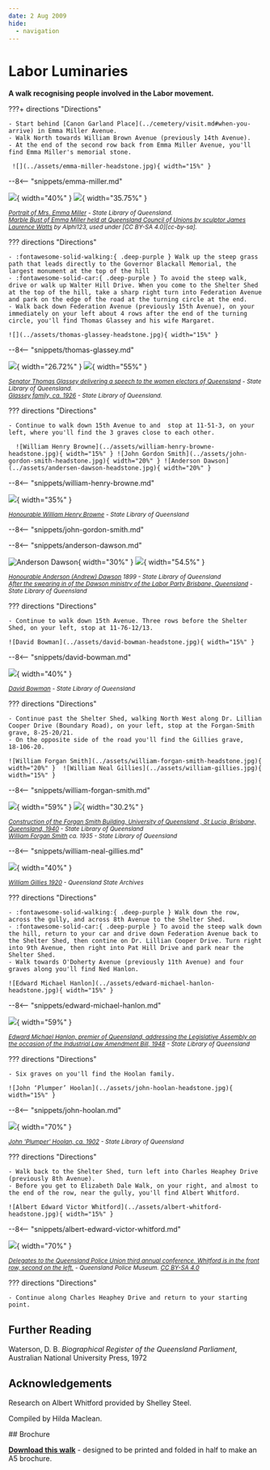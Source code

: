 ```yaml
---
date: 2 Aug 2009
hide:
  - navigation
---
```

 
# Labor Luminaries  

**A walk recognising people involved in the Labor movement.**

???+ directions "Directions" 

    - Start behind [Canon Garland Place](../cemetery/visit.md#when-you-arrive) in Emma Miller Avenue. 
    - Walk North towards William Brown Avenue (previously 14th Avenue).
    - At the end of the second row back from Emma Miller Avenue, you'll find Emma Miller's memorial stone.  
    
     ![](../assets/emma-miller-headstone.jpg){ width="15%" }

--8<-- "snippets/emma-miller.md"


![](../assets/emma-miller.jpg){ width="40%" }  ![](../assets/emma-miller-marble-bust.jpg){ width="35.75%" }

*<small>[Portrait of Mrs. Emma Miller](http://onesearch.slq.qld.gov.au/permalink/f/1c7c5vg/slq_alma21220238260002061) - State Library of Queensland.  </small>* <br>
*<small>[Marble Bust of Emma Miller held at Queensland Council of Unions by sculptor James Laurence Watts](https://en.wikipedia.org/wiki/File:Marble_Bust_of_Emma_Miller_held_at_Queensland_Council_of_Unions.jpg) by Alphi123, used under [CC BY-SA 4.0][cc-by-sa].  </small>*


??? directions "Directions" 

    - :fontawesome-solid-walking:{ .deep-purple } Walk up the steep grass path that leads directly to the Governor Blackall Memorial, the largest monument at the top of the hill
    - :fontawesome-solid-car:{ .deep-purple } To avoid the steep walk, drive or walk up Walter Hill Drive. When you come to the Shelter Shed at the top of the hill, take a sharp right turn into Federation Avenue and park on the edge of the road at the turning circle at the end.
    - Walk back down Federation Avenue (previously 15th Avenue), on your immediately on your left about 4 rows after the end of the turning circle, you'll find Thomas Glassey and his wife Margaret. 

    ![](../assets/thomas-glassey-headstone.jpg){ width="15%" }
    
--8<-- "snippets/thomas-glassey.md"

![](../assets/thomas-glassey.jpg){ width="26.72%" }  ![](../assets/thomas-glassey-birthday.jpg){ width="55%" }

*<small>[Senator Thomas Glassey delivering a speech to the women electors of Queensland](http://onesearch.slq.qld.gov.au/permalink/f/1upgmng/slq_alma21218794910002061) - State Library of Queensland.  </small>* <br> 
*<small>[Glassey family, ca. 1926](http://onesearch.slq.qld.gov.au/permalink/f/1upgmng/slq_alma21218562540002061) - State Library of Queensland.  </small>*




??? directions "Directions" 

    - Continue to walk down 15th Avenue to and  stop at 11‑51‑3, on your left, where you'll find the 3 graves close to each other. 
    
      ![William Henry Browne](../assets/william-henry-browne-headstone.jpg){ width="15%" } ![John Gordon Smith](../assets/john-gordon-smith-headstone.jpg){ width="20%" } ![Anderson Dawson](../assets/andersen-dawson-headstone.jpg){ width="20%" } 

--8<-- "snippets/william-henry-browne.md"

![](../assets/william-henry-browne.jpg){ width="35%" }  

*<small>[Honourable William Henry Browne](http://onesearch.slq.qld.gov.au/permalink/f/1upgmng/slq_alma21218188950002061) - State Library of Queensland </small>* 

--8<-- "snippets/john-gordon-smith.md"

--8<-- "snippets/anderson-dawson.md"

![Anderson Dawson](../assets/andersen-dawson.jpg){ width="30%" }  ![](../assets/dawson-ministry.jpg){ width="54.5%" }  

*<small>[Honourable Anderson (Andrew) Dawson](http://onesearch.slq.qld.gov.au/permalink/f/1upgmng/slq_alma21218521750002061) 1899 - State Library of Queensland </small>* <br>
*<small>[After the swearing in of the Dawson ministry of the Labor Party Brisbane, Queensland](http://onesearch.slq.qld.gov.au/permalink/f/1upgmng/slq_digitool46636) - State Library of Queensland </small>* 

??? directions "Directions" 

    - Continue to walk down 15th Avenue. Three rows before the Shelter Shed, on your left, stop at 11‑76‑12/13. 

    ![David Bowman](../assets/david-bowman-headstone.jpg){ width="15%" }  


--8<-- "snippets/david-bowman.md"

![](../assets/david-bowman.jpg){ width="40%" }  

*<small>[David Bowman](http://onesearch.slq.qld.gov.au/permalink/f/1upgmng/slq_alma21218753330002061) - State Library of Queensland </small>* 




??? directions "Directions" 

    - Continue past the Shelter Shed, walking North West along Dr. Lillian Cooper Drive (Boundary Road), on your left, stop at the Forgan-Smith grave, 8‑25‑20/21.
    - On the opposite side of the road you'll find the Gillies grave, 18‑106‑20.
    
    ![William Forgan Smith](../assets/william-forgan-smith-headstone.jpg){ width="20%" }  ![William Neal Gillies](../assets/william-gillies.jpg){ width="15%" } 

--8<-- "snippets/william-forgan-smith.md"

![](../assets/forgan-smith-building.jpg){ width="59%" }  ![](../assets/william-forgan-smith.jpg){ width="30.2%" }

*<small>[Construction of the Forgan Smith Building, University of Queensland , St Lucia, Brisbane, Queensland, 1940](http://onesearch.slq.qld.gov.au/permalink/f/1upgmng/slq_alma21218117600002061) - State Library of Queensland </small>* <br>
*<small>[William Forgan Smith](http://onesearch.slq.qld.gov.au/permalink/f/1upgmng/slq_alma21218884950002061) ca. 1935 - State Library of Queensland </small>*

--8<-- "snippets/william-neal-gillies.md"

![](../assets/william-neal-gillies.jpg){ width="40%" }  

*<small>[William Gillies 1920](https://commons.wikimedia.org/wiki/File:William_Gillies_1920.jpg) - Queensland State Archives </small>* 

??? directions "Directions" 

    - :fontawesome-solid-walking:{ .deep-purple } Walk down the row, across the gully, and across 8th Avenue to the Shelter Shed.
    - :fontawesome-solid-car:{ .deep-purple } To avoid the steep walk down the hill, return to your car and drive down Federation Avenue back to the Shelter Shed, then contine on Dr. Lillian Cooper Drive. Turn right into 9th Avenue, then right into Pat Hill Drive and park near the Shelter Shed. 
    - Walk towards O'Doherty Avenue (previously 11th Avenue) and four graves along you'll find Ned Hanlon. 

    ![Edward Michael Hanlon](../assets/edward-michael-hanlon-headstone.jpg){ width="15%" }  

--8<-- "snippets/edward-michael-hanlon.md"

![](../assets/edward-michael-hanlon.jpg){ width="59%" }  

*<small>[Edward Michael Hanlon, premier of Queensland, addressing the Legislative Assembly on the occasion of the Industrial Law Amendment Bill, 1948](http://onesearch.slq.qld.gov.au/permalink/f/1upgmng/slq_alma21217956320002061) - State Library of Queensland </small>* 

??? directions "Directions" 

    - Six graves on you'll find the Hoolan family.

    ![John ‘Plumper’ Hoolan](../assets/john-hoolan-headstone.jpg){ width="15%" } 

--8<-- "snippets/john-hoolan.md"

![](../assets/john-hoolan.jpg){ width="70%" }  

*<small>[John 'Plumper' Hoolan, ca. 1902](http://onesearch.slq.qld.gov.au/permalink/f/1upgmng/slq_alma21218562430002061) - State Library of Queensland </small>* 


??? directions "Directions" 

    - Walk back to the Shelter Shed, turn left into Charles Heaphey Drive (previously 8th Avenue). 
    - Before you get to Elizabeth Dale Walk, on your right, and almost to the end of the row, near the gully, you'll find Albert Whitford.

    ![Albert Edward Victor Whitford](../assets/albert-whitford-headstone.jpg){ width="15%" }  

--8<-- "snippets/albert-edward-victor-whitford.md"

![](../assets/albert-whitford.jpg){ width="70%" }  

*<small>[Delegates to the Queensland Police Union third annual conference. Whitford is in the front row, second on the left.](https://en.wikipedia.org/wiki/Albert_Whitford_(politician)#/media/File:Delegates_to_the_Queensland_Police_Union_Third_Annual_Conference.jpg) - Queensland Police Museum. [CC BY-SA 4.0](https://creativecommons.org/licenses/by-sa/4.0/) </small>* 

??? directions "Directions" 

    - Continue along Charles Heaphey Drive and return to your starting point. 

## Further Reading 

Waterson, D. B. *Biographical Register of the Queensland Parliament*, Australian National University Press, 1972

## Acknowledgements

Research on Albert Whitford provided by Shelley Steel.

Compiled by Hilda Maclean. 
<!-- Hilda Maclean https://social-science.uq.edu.au/profile/603/hilda-maclean h.maclean@uq.edu.au -->

<div class="noprint" markdown="1">
## Brochure

**[Download this walk](../assets/guides/labor-luminaries.pdf)** - designed to be printed and folded in half to make an A5 brochure.

</div>
